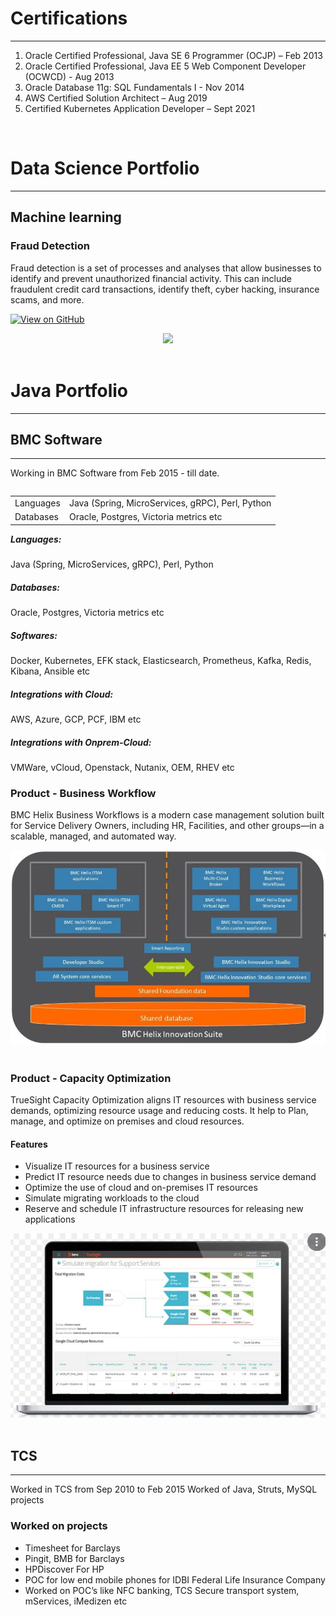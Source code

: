 # Certifications
---
1. Oracle Certified Professional, Java SE 6 Programmer (OCJP) – Feb 2013
2. Oracle Certified Professional, Java EE 5 Web Component Developer (OCWCD) - Aug 2013
3. Oracle Database 11g: SQL Fundamentals I - Nov 2014
4. AWS Certified Solution Architect – Aug 2019
5. Certified Kubernetes Application Developer – Sept 2021

<br>

# Data Science Portfolio
---
## Machine learning

### Fraud Detection

Fraud detection is a set of processes and analyses that allow businesses to identify and prevent unauthorized financial activity. This can include fraudulent credit card transactions, identify theft, cyber hacking, insurance scams, and more.

[![View on GitHub](https://img.shields.io/badge/GitHub-View_on_GitHub-blue?logo=GitHub)](https://github.com/pavankale2709/fraud_detection)

<center><img src="assets/img/fraud_detection.jpg"/></center>
<br>



# Java Portfolio
---
## BMC Software
---
Working in BMC Software from Feb 2015 - till date.
<br>
<table align="left">
    <tr>
        <td align="left", font-weight:bold>Languages</td>
        <td align="left">Java (Spring, MicroServices, gRPC), Perl, Python</td>
    </tr>
    <tr>
        <td align="left">Databases</td>
        <td align="left">Oracle, Postgres, Victoria metrics etc</td>
    </tr>
</table>
<br>
<h5>Languages: </h5>Java (Spring, MicroServices, gRPC), Perl, Python
<br>
<h5>Databases: </h5>Oracle, Postgres, Victoria metrics etc
<br>
<h5>Softwares: </h5>Docker, Kubernetes, EFK stack, Elasticsearch, Prometheus, Kafka, Redis, Kibana, Ansible etc
<br>
<h5>Integrations with Cloud: </h5>AWS, Azure, GCP, PCF, IBM etc
<br>
<h5>Integrations with Onprem-Cloud: </h5>VMWare, vCloud, Openstack, Nutanix, OEM, RHEV etc

### Product - Business Workflow
BMC Helix Business Workflows is a modern case management solution built for Service Delivery Owners, including HR, Facilities, and other groups—in a scalable, managed, and automated way.

<center><img src="assets/img/Business Workflow.JPG"/></center>
<br>


### Product - Capacity Optimization
TrueSight Capacity Optimization aligns IT resources with business service demands, optimizing resource usage and reducing costs. It help to Plan, manage, and optimize on premises and cloud resources.
#### Features
* Visualize IT resources for a business service
* Predict IT resource needs due to changes in business service demand
* Optimize the use of cloud and on-premises IT resources
* Simulate migrating workloads to the cloud
* Reserve and schedule IT infrastructure resources for releasing new applications

<center><img src="assets/img/Capacity_Optimization.JPG"/></center>
<br>



## TCS 
---
Worked in TCS from Sep 2010 to Feb 2015
Worked of Java, Struts, MySQL projects

### Worked on projects

* Timesheet for Barclays
* Pingit, BMB for Barclays
* HPDiscover For HP
* POC for low end mobile phones for IDBI Federal Life Insurance Company
* Worked on POC’s like NFC banking, TCS Secure transport system, mServices, iMedizen etc
